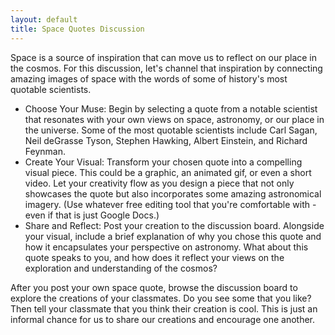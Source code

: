 ```yaml
---
layout: default
title: Space Quotes Discussion
---
```


Space is a source of inspiration that can move us to reflect on our place in the cosmos. For this discussion, let's channel that inspiration by connecting amazing images of space with the words of some of history's most quotable scientists.

- Choose Your Muse: Begin by selecting a quote from a notable scientist that resonates with your own views on space, astronomy, or our place in the universe. Some of the most quotable scientists include Carl Sagan, Neil deGrasse Tyson, Stephen Hawking, Albert Einstein, and Richard Feynman.
- Create Your Visual: Transform your chosen quote into a compelling visual piece. This could be a graphic, an animated gif, or even a short video. Let your creativity flow as you design a piece that not only showcases the quote but also incorporates some amazing astronomical imagery. (Use whatever free editing tool that you're comfortable with - even if that is just Google Docs.)
- Share and Reflect: Post your creation to the discussion board. Alongside your visual, include a brief explanation of why you chose this quote and how it encapsulates your perspective on astronomy. What about this quote speaks to you, and how does it reflect your views on the exploration and understanding of the cosmos?

After you post your own space quote, browse the discussion board to explore the creations of your classmates. Do you see some that you like? Then tell your classmate that you think their creation is cool. This is just an informal chance for us to share our creations and encourage one another. 
